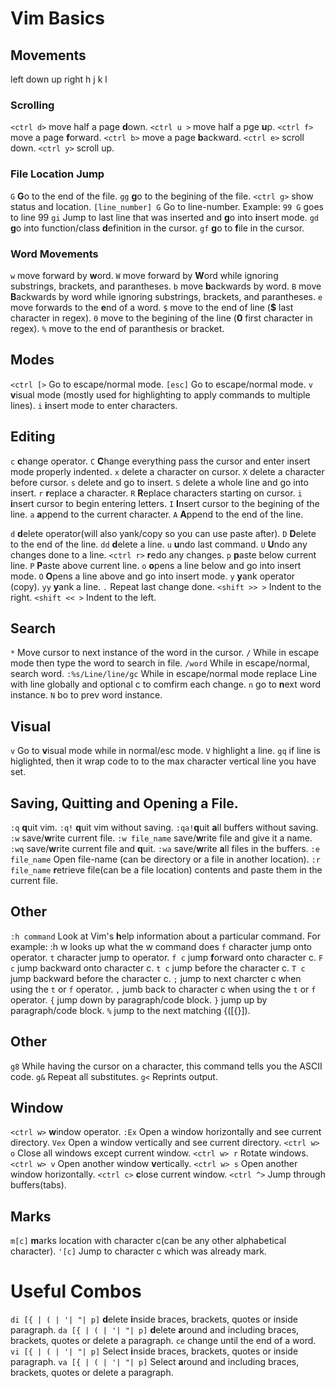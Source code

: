 # Vim Basics

## Movements
left down up right
h    j    k  l

### Scrolling
`<ctrl d>` move half a page **d**own.
`<ctrl u >` move half a pge **u**p.
`<ctrl f>` move a page **f**orward.
`<ctrl b>` move a page **b**ackward.
`<ctrl e>` scroll down.
`<ctrl y>` scroll up.

### File Location Jump
`G` **G**o to the end of the file.
`gg` **g**o to the begining of the file.
`<ctrl g>` show status and location.
`[line_number] G` Go to line-number. Example: `99 G` goes to line 99
`gi` Jump to last line that was inserted and **g**o into **i**nsert mode.
`gd` **g**o into function/class **d**efinition in the cursor.
`gf` **g**o to **f**ile in the cursor.

### Word Movements
`w` move forward by **w**ord.
`W` move forward by **W**ord while ignoring substrings, brackets, and parantheses.
`b` move **b**ackwards by word.
`B` move **B**ackwards by word while ignoring substrings, brackets, and parantheses.
`e` move forwards to the **e**nd of a word.
`$` move to the end of line (**$** last character in regex).
`0` move to the begining of the line (**0** first character in regex).
`%` move to the end of paranthesis or bracket.

## Modes
`<ctrl [>` Go to escape/normal mode.
`[esc]` Go to escape/normal mode.
`v` **v**isual mode (mostly used for highlighting to apply commands to multiple lines).
`i` **i**nsert mode to enter characters.

## Editing
`c` **c**hange operator.
`C` **C**hange everything pass the cursor and enter insert mode properly indented.
`x` delete a character on cursor.
`X` delete a character before cursor.
`s` delete and go to insert.
`S` delete a whole line and go into insert.
`r` **r**eplace a character.
`R` **R**eplace characters starting on cursor.
`i` **i**nsert cursor to begin entering letters.
`I` **I**nsert cursor to the begining of the line. 
`a` **a**ppend to the current character.
`A` **A**ppend to the end of the line.

`d` **d**elete operator(will also yank/copy so you can use paste after).
`D` **D**elete to the end of the line.
`dd` **d**elete a line.
`u` **u**ndo last command.
`U` **U**ndo any changes done to a line.
`<ctrl r>` **r**edo any changes.
`p` **p**aste below current line.
`P` **P**aste above current line.
`o` **o**pens a line below and go into insert mode.
`O` **O**pens a line above and go into insert mode.
`y` **y**ank operator (copy).
`yy` **y**ank a line.
`.` Repeat last change done.
`<shift >> >` Indent to the right.
`<shift << >` Indent to the left.

## Search
`*` Move cursor to next instance of the word in the cursor.
`/` While in escape mode then type the word to search in file.
`/word` While in escape/normal, search word.
`:%s/Line/line/gc` While in escape/normal mode replace Line with line globally and optional c to comfirm each change.
`n` go to **n**ext word instance.
`N` bo to prev word instance.

## Visual
`v` Go to **v**isual mode while in normal/esc mode.
`V` highlight a line.
`gq` if line is higlighted, then it wrap code to to the max character vertical line you have set.

## Saving, Quitting and Opening a File. 
`:q` **q**uit vim.
`:q!` **q**uit vim without saving.
`:qa!`**q**uit **a**ll buffers without saving.
`:w` save/**w**rite current file.
`:w file_name` save/**w**rite file and give it a name.
`:wq` save/**w**rite current file and **q**uit.
`:wa` save/**w**rite **a**ll files in the buffers.
`:e file_name` Open file-name (can be directory or a file in another location).
`:r file_name` **r**etrieve file(can be a file location) contents and paste them in the current file.

## Other
`:h command` Look at Vim's **h**elp information about a particular command. For example: :h w looks up what the w command does
`f` character jump onto operator.
`t` character jump to operator.
`f c` jump **f**orward onto character c.
`F c` jump backward onto character c.
`t c` jump before the character c.
`T c` jump backward before the character c.
`;` jump to next charcter c when using the `t` or `f` operator.
`,` jumb back to character c when using the `t` or `f` operator.
`{` jump down by paragraph/code block.
`}` jump up by paragraph/code block.
`%` jump to the next matching {([{}]).

## Other
`g8` While having the cursor on a character, this command tells you the ASCII code.
`g&` Repeat all substitutes.
`g<` Reprints output.

## Window
`<ctrl w>` **w**indow operator.
`:Ex` Open a window horizontally and see current directory.
`Vex` Open a window vertically and see current directory.
`<ctrl w> o` Close all windows except current window.
`<ctrl w> r` Rotate windows.
`<ctrl w> v` Open another window **v**ertically.
`<ctrl w> s` Open another window horizontally.
`<ctrl c>` **c**lose current window.
`<ctrl ^>` Jump through buffers(tabs).

## Marks
`m[c]` **m**arks location with character c(can be any other alphabetical character).
`'[c]` Jump to character c which was already mark.

# Useful Combos 
`di [{ | ( | '| "| p]` **d**elete **i**nside braces, brackets, quotes or inside paragraph.
`da [{ | ( | '| "| p]` **d**elete **a**round and including braces, brackets, quotes or delete a paragraph.
`ce` change until the end of a word.
`vi [{ | ( | '| "| p]` Select **i**nside braces, brackets, quotes or inside paragraph.
`va [{ | ( | '| "| p]` Select **a**round and including braces, brackets, quotes or delete a paragraph.
